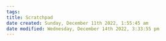 ```yaml
---
tags: 
title: Scratchpad
date created: Sunday, December 11th 2022, 1:55:45 am
date modified: Wednesday, December 14th 2022, 3:33:55 pm
---
```


